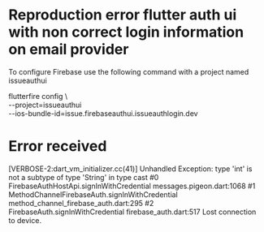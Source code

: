 # Reproduction error flutter auth ui with non correct login information on email provider

To configure Firebase use the following command with a project named issueauthui 


flutterfire config \        
  --project=issueauthui \
  --ios-bundle-id=issue.firebaseauthui.issueauthlogin.dev


# Error received

[VERBOSE-2:dart_vm_initializer.cc(41)] Unhandled Exception: type 'int' is not a subtype of type 'String' in type cast
#0      FirebaseAuthHostApi.signInWithCredential
messages.pigeon.dart:1068
<asynchronous suspension>
#1      MethodChannelFirebaseAuth.signInWithCredential
method_channel_firebase_auth.dart:295
<asynchronous suspension>
#2      FirebaseAuth.signInWithCredential
firebase_auth.dart:517
<asynchronous suspension>
Lost connection to device.